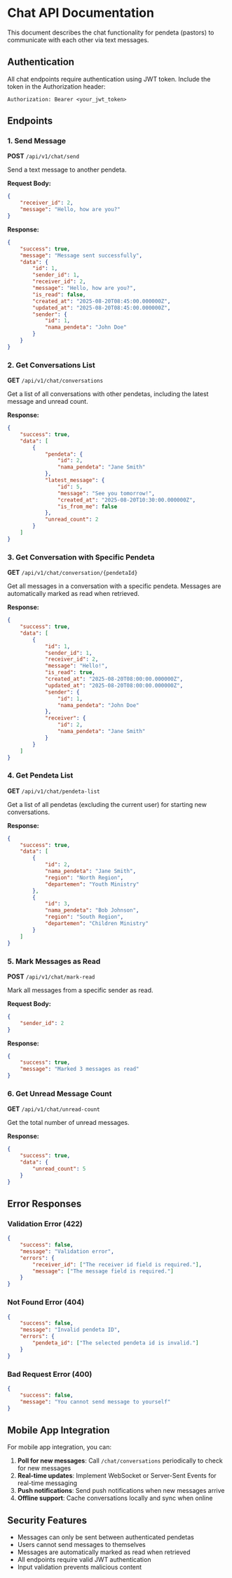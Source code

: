 # Chat API Documentation

This document describes the chat functionality for pendeta (pastors) to communicate with each other via text messages.

## Authentication

All chat endpoints require authentication using JWT token. Include the token in the Authorization header:

```
Authorization: Bearer <your_jwt_token>
```

## Endpoints

### 1. Send Message

**POST** `/api/v1/chat/send`

Send a text message to another pendeta.

**Request Body:**

```json
{
    "receiver_id": 2,
    "message": "Hello, how are you?"
}
```

**Response:**

```json
{
    "success": true,
    "message": "Message sent successfully",
    "data": {
        "id": 1,
        "sender_id": 1,
        "receiver_id": 2,
        "message": "Hello, how are you?",
        "is_read": false,
        "created_at": "2025-08-20T08:45:00.000000Z",
        "updated_at": "2025-08-20T08:45:00.000000Z",
        "sender": {
            "id": 1,
            "nama_pendeta": "John Doe"
        }
    }
}
```

### 2. Get Conversations List

**GET** `/api/v1/chat/conversations`

Get a list of all conversations with other pendetas, including the latest message and unread count.

**Response:**

```json
{
    "success": true,
    "data": [
        {
            "pendeta": {
                "id": 2,
                "nama_pendeta": "Jane Smith"
            },
            "latest_message": {
                "id": 5,
                "message": "See you tomorrow!",
                "created_at": "2025-08-20T10:30:00.000000Z",
                "is_from_me": false
            },
            "unread_count": 2
        }
    ]
}
```

### 3. Get Conversation with Specific Pendeta

**GET** `/api/v1/chat/conversation/{pendetaId}`

Get all messages in a conversation with a specific pendeta. Messages are automatically marked as read when retrieved.

**Response:**

```json
{
    "success": true,
    "data": [
        {
            "id": 1,
            "sender_id": 1,
            "receiver_id": 2,
            "message": "Hello!",
            "is_read": true,
            "created_at": "2025-08-20T08:00:00.000000Z",
            "updated_at": "2025-08-20T08:00:00.000000Z",
            "sender": {
                "id": 1,
                "nama_pendeta": "John Doe"
            },
            "receiver": {
                "id": 2,
                "nama_pendeta": "Jane Smith"
            }
        }
    ]
}
```

### 4. Get Pendeta List

**GET** `/api/v1/chat/pendeta-list`

Get a list of all pendetas (excluding the current user) for starting new conversations.

**Response:**

```json
{
    "success": true,
    "data": [
        {
            "id": 2,
            "nama_pendeta": "Jane Smith",
            "region": "North Region",
            "departemen": "Youth Ministry"
        },
        {
            "id": 3,
            "nama_pendeta": "Bob Johnson",
            "region": "South Region",
            "departemen": "Children Ministry"
        }
    ]
}
```

### 5. Mark Messages as Read

**POST** `/api/v1/chat/mark-read`

Mark all messages from a specific sender as read.

**Request Body:**

```json
{
    "sender_id": 2
}
```

**Response:**

```json
{
    "success": true,
    "message": "Marked 3 messages as read"
}
```

### 6. Get Unread Message Count

**GET** `/api/v1/chat/unread-count`

Get the total number of unread messages.

**Response:**

```json
{
    "success": true,
    "data": {
        "unread_count": 5
    }
}
```

## Error Responses

### Validation Error (422)

```json
{
    "success": false,
    "message": "Validation error",
    "errors": {
        "receiver_id": ["The receiver id field is required."],
        "message": ["The message field is required."]
    }
}
```

### Not Found Error (404)

```json
{
    "success": false,
    "message": "Invalid pendeta ID",
    "errors": {
        "pendeta_id": ["The selected pendeta id is invalid."]
    }
}
```

### Bad Request Error (400)

```json
{
    "success": false,
    "message": "You cannot send message to yourself"
}
```

## Mobile App Integration

For mobile app integration, you can:

1. **Poll for new messages**: Call `/chat/conversations` periodically to check for new messages
2. **Real-time updates**: Implement WebSocket or Server-Sent Events for real-time messaging
3. **Push notifications**: Send push notifications when new messages arrive
4. **Offline support**: Cache conversations locally and sync when online

## Security Features

-   Messages can only be sent between authenticated pendetas
-   Users cannot send messages to themselves
-   Messages are automatically marked as read when retrieved
-   All endpoints require valid JWT authentication
-   Input validation prevents malicious content
